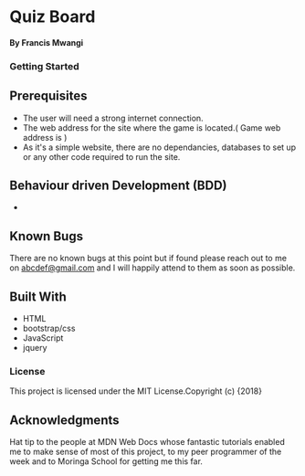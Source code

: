 # Quiz Board

 #### By **Francis Mwangi**
### Getting Started

## Prerequisites
* The user will need a strong internet connection.
* The web address for the site where the game is located.( Game web address is )
* As it's a simple website, there are no dependancies, databases to set up or any other code required to run the site.
## Behaviour driven Development (BDD)
*
## Known Bugs
There are no known bugs at this point but if found please reach out to me on abcdef@gmail.com and I will happily attend to them as soon as possible.
## Built With
* HTML
* bootstrap/css
* JavaScript
* jquery
### License
This project is licensed under the MIT License.Copyright (c) {2018}

## Acknowledgments
Hat tip to the people at MDN Web Docs whose fantastic tutorials enabled me to make sense of most of this project, to my peer programmer of the week and to Moringa School for getting me this far.
